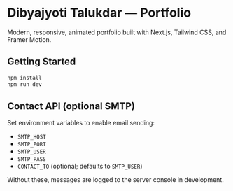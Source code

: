 # Dibyajyoti Talukdar — Portfolio

Modern, responsive, animated portfolio built with Next.js, Tailwind CSS, and Framer Motion.

## Getting Started

```bash
npm install
npm run dev
```

## Contact API (optional SMTP)

Set environment variables to enable email sending:

- `SMTP_HOST`
- `SMTP_PORT`
- `SMTP_USER`
- `SMTP_PASS`
- `CONTACT_TO` (optional; defaults to `SMTP_USER`)

Without these, messages are logged to the server console in development.
